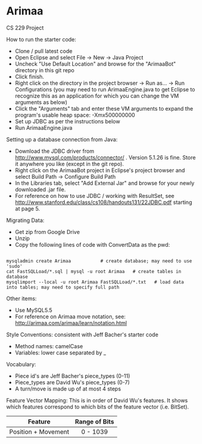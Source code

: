 Arimaa
======

CS 229 Project

How to run the starter code:
- Clone / pull latest code
- Open Eclipse and select File -> New -> Java Project
- Uncheck "Use Default Location" and browse for the "ArimaaBot" directory in this git repo
- Click finish.
- Right click on the directory in the project browser -> Run as... -> Run Configurations (you may need to run ArimaaEngine.java to get Eclipse to recognize this as an application for which you can change the VM arguments as below)
- Click the "Arguments" tab and enter these VM arguments to expand the program's usable heap space: -Xmx500000000
- Set up JDBC as per the instructions below
- Run ArimaaEngine.java 

Setting up a database connection from Java:
- Download the JDBC driver from http://www.mysql.com/products/connector/ . Version 5.1.26 is fine. Store it anywhere you like (except in the git repo).
- Right click on the ArimaaBot project in Eclipse's project browser and select Build Path -> Configure Build Path
- In the Libraries tab, select "Add External Jar" and browse for your newly downloaded .jar file. 
- For reference on how to use JDBC / working with ResultSet, see http://www.stanford.edu/class/cs108/handouts131/22JDBC.pdf starting at page 5. 

Migrating Data:
- Get zip from Google Drive
- Unzip
- Copy the following lines of code with ConvertData as the pwd:

<pre><code>
mysqladmin create Arimaa           # create database; may need to use 'sudo'
cat FastSQLLoad/*.sql | mysql -u root Arimaa   # create tables in database
mysqlimport --local -u root Arimaa FastSQLLoad/*.txt   # load data into tables; may need to specify full path
</code></pre>

Other items: 
- Use MySQL5.5
- For reference on Arimaa move notation, see: http://arimaa.com/arimaa/learn/notation.html


Style Conventions: consistent with Jeff Bacher's starter code
- Method names: camelCase
- Variables: lower case separated by _

Vocabulary:
- Piece id's are Jeff Bacher's piece_types (0-11)
- Piece_types are David Wu's piece_types (0-7)
- A turn/move is made up of at most 4 steps


Feature Vector Mapping:
This is in order of David Wu's features. It shows which features correspond to which bits of the feature vector (i.e. BitSet).

| Feature | Range of Bits |
| ------ |:---:|
| Position + Movement | 0 - 1039 |
